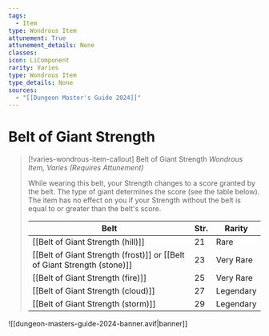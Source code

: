 ```yaml
---
tags:
  - Item
type: Wondrous Item
attunement: True
attunement_details: None
classes:
icon: LiComponent
rarity: Varies
type: Wondrous Item
type_details: None
sources: 
  - "[[Dungeon Master's Guide 2024]]"
---
```

# Belt of Giant Strength
>[!varies-wondrous-item-callout] Belt of Giant Strength
>_Wondrous Item, Varies (Requires Attunement)_
>
>While wearing this belt, your Strength changes to a score granted by the belt. The type of giant determines the score (see the table below). The item has no effect on you if your Strength without the belt is equal to or greater than the belt's score.
>
>|Belt|Str.|Rarity|
>|---|---|---|
>|[[Belt of Giant Strength (hill)]]|21|Rare|
>|[[Belt of Giant Strength (frost)]] or [[Belt of Giant Strength (stone)]]|23|Very Rare|
>|[[Belt of Giant Strength (fire)]]|25|Very Rare|
>|[[Belt of Giant Strength (cloud)]]|27|Legendary|
>|[[Belt of Giant Strength (storm)]]|29|Legendary|
>


![[dungeon-masters-guide-2024-banner.avif|banner]]
